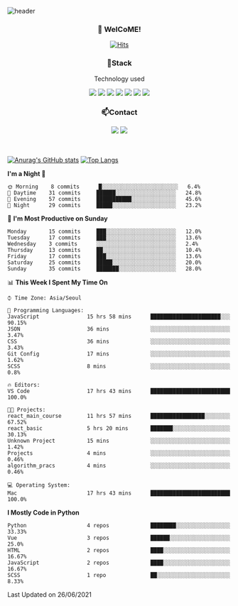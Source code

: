 ![header](https://capsule-render.vercel.app/api?type=waving&color=gradient&height=200&text=Kyungjoon&fontAlign=70&fontAlignY=40&animation=twinkling)

<h3 align="center">👋 WelCoME!</h3>

<div align=center>
  
[![Hits](https://hits.seeyoufarm.com/api/count/incr/badge.svg?url=https%3A%2F%2Fgithub.com%2Fuvula6921&count_bg=%2322BAC9&title_bg=%23827F7F&icon=iconify.svg&icon_color=%2325A27F&title=visits&edge_flat=false)](https://hits.seeyoufarm.com)
  
</div>
<h3 align="center">📌Stack</h3>
<p align="center">Technology used</p>
<div align="center"><img src="https://img.shields.io/badge/HTML5-E34F26?style=flat-square&logo=HTML5&logoColor=white"></img> <img src="https://img.shields.io/badge/CSS3-0A84FF?style=flat-square&logo=CSS3&logoColor=white"></img> <img src="https://img.shields.io/badge/JavaScript-FFCD11?style=flat-square&logo=JavaScript&logoColor=white"></img> <img src="https://img.shields.io/badge/React-00BCF6?style=flat-square&logo=React&logoColor=white"></img> <img src="https://img.shields.io/badge/jQuery-3655FF?style=flat-square&logo=jQuery&logoColor=white"></img> <img src="https://img.shields.io/badge/Ruby-E0115F?style=flat-square&logo=Ruby&logoColor=white"></img> <img src="https://img.shields.io/badge/Python-4B8BBE?style=flat-square&logo=Python&logoColor=white"></img></div>

<h3 align="center">📫Contact</h3>
<div align="center"><a href="https://velog.io/@uvula6921/"><img src="https://img.shields.io/badge/Blog-20c997?style=flat-square&logo=V&logoColor=white"/></a> <a href="pkj6921@gmail.com"><img src="https://img.shields.io/badge/Gmail-EA4335?style=flat-square&logo=Gmail&logoColor=white"/></a></div>
<br>
<br>

[![Anurag's GitHub stats](https://github-readme-stats.vercel.app/api?username=uvula6921&hide=stars,issues&show_icons=true&count_private=true&theme=tokyonight)](https://github.com/anuraghazra/github-readme-stats)
[![Top Langs](https://github-readme-stats.vercel.app/api/top-langs/?username=uvula6921&hide=css,jupyter%20notebook,html&exclude_repo=vocabulary_notebook,uvula6921,uvula6921.github.io&layout=compact&langs_count=8)](https://github.com/anuraghazra/github-readme-stats)

<!--START_SECTION:waka-->
**I'm a Night 🦉** 

```text
🌞 Morning    8 commits      █░░░░░░░░░░░░░░░░░░░░░░░░   6.4% 
🌆 Daytime    31 commits     ██████░░░░░░░░░░░░░░░░░░░   24.8% 
🌃 Evening    57 commits     ███████████░░░░░░░░░░░░░░   45.6% 
🌙 Night      29 commits     █████░░░░░░░░░░░░░░░░░░░░   23.2%

```
📅 **I'm Most Productive on Sunday** 

```text
Monday       15 commits     ███░░░░░░░░░░░░░░░░░░░░░░   12.0% 
Tuesday      17 commits     ███░░░░░░░░░░░░░░░░░░░░░░   13.6% 
Wednesday    3 commits      ░░░░░░░░░░░░░░░░░░░░░░░░░   2.4% 
Thursday     13 commits     ██░░░░░░░░░░░░░░░░░░░░░░░   10.4% 
Friday       17 commits     ███░░░░░░░░░░░░░░░░░░░░░░   13.6% 
Saturday     25 commits     █████░░░░░░░░░░░░░░░░░░░░   20.0% 
Sunday       35 commits     ███████░░░░░░░░░░░░░░░░░░   28.0%

```


📊 **This Week I Spent My Time On** 

```text
⌚︎ Time Zone: Asia/Seoul

💬 Programming Languages: 
JavaScript               15 hrs 58 mins      ██████████████████████░░░   90.15% 
JSON                     36 mins             ░░░░░░░░░░░░░░░░░░░░░░░░░   3.47% 
CSS                      36 mins             ░░░░░░░░░░░░░░░░░░░░░░░░░   3.43% 
Git Config               17 mins             ░░░░░░░░░░░░░░░░░░░░░░░░░   1.62% 
SCSS                     8 mins              ░░░░░░░░░░░░░░░░░░░░░░░░░   0.8%

🔥 Editors: 
VS Code                  17 hrs 43 mins      █████████████████████████   100.0%

🐱‍💻 Projects: 
react_main_course        11 hrs 57 mins      █████████████████░░░░░░░░   67.52% 
react_basic              5 hrs 20 mins       ███████░░░░░░░░░░░░░░░░░░   30.13% 
Unknown Project          15 mins             ░░░░░░░░░░░░░░░░░░░░░░░░░   1.42% 
Projects                 4 mins              ░░░░░░░░░░░░░░░░░░░░░░░░░   0.46% 
algorithm_pracs          4 mins              ░░░░░░░░░░░░░░░░░░░░░░░░░   0.46%

💻 Operating System: 
Mac                      17 hrs 43 mins      █████████████████████████   100.0%

```

**I Mostly Code in Python** 

```text
Python                   4 repos             ████████░░░░░░░░░░░░░░░░░   33.33% 
Vue                      3 repos             ██████░░░░░░░░░░░░░░░░░░░   25.0% 
HTML                     2 repos             ████░░░░░░░░░░░░░░░░░░░░░   16.67% 
JavaScript               2 repos             ████░░░░░░░░░░░░░░░░░░░░░   16.67% 
SCSS                     1 repo              ██░░░░░░░░░░░░░░░░░░░░░░░   8.33%

```



 Last Updated on 26/06/2021
<!--END_SECTION:waka-->
